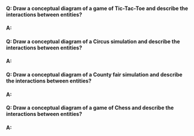 #### Q: Draw a conceptual diagram of a game of Tic-Tac-Toe and describe the interactions between entities?
#### A:

#### Q: Draw a conceptual diagram of a Circus simulation and describe the interactions between entities?
#### A:

#### Q: Draw a conceptual diagram of a County fair simulation and describe the interactions between entities?
#### A:

#### Q: Draw a conceptual diagram of a game of Chess and describe the interactions between entities?
#### A:

